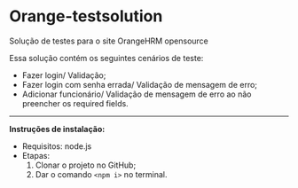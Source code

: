 # Orange-testsolution

Solução de testes para o site OrangeHRM opensource

Essa solução contém os seguintes cenários de teste:

* Fazer login/ Validação;
* Fazer login com senha errada/ Validação de mensagem de erro;
* Adicionar funcionário/ Validação de mensagem de erro ao não preencher os required fields.

---

**Instruções de instalação:**

* Requisitos: node.js
* Etapas:
  1. Clonar o projeto no GitHub;
  2. Dar o comando `<npm i>` no terminal.
